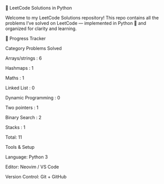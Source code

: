 🧠 LeetCode Solutions in Python

Welcome to my LeetCode Solutions repository!
This repo contains all the problems I’ve solved on LeetCode
 — implemented in Python 🐍 and organized for clarity and learning.


🏁 Progress Tracker

Category	Problems Solved

Arrays/strings :	6

Hashmaps : 1

Maths : 1

Linked List :	0

Dynamic Programming :	0

Two pointers : 1

Binary Search : 2

Stacks : 1

Total: 11

Tools & Setup

Language: Python 3

Editor: Neovim / VS Code

Version Control: Git + GitHub
